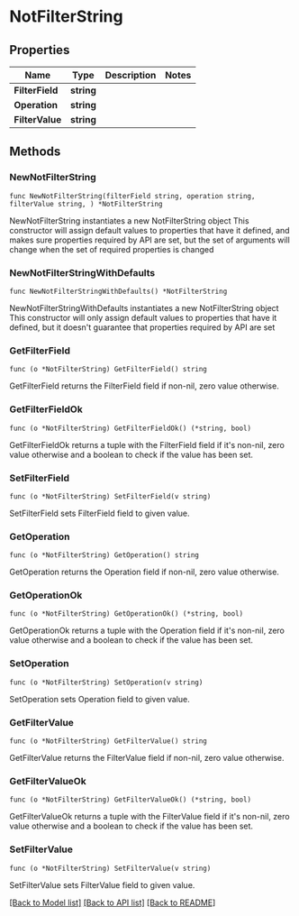 # NotFilterString

## Properties

Name | Type | Description | Notes
------------ | ------------- | ------------- | -------------
**FilterField** | **string** |  | 
**Operation** | **string** |  | 
**FilterValue** | **string** |  | 

## Methods

### NewNotFilterString

`func NewNotFilterString(filterField string, operation string, filterValue string, ) *NotFilterString`

NewNotFilterString instantiates a new NotFilterString object
This constructor will assign default values to properties that have it defined,
and makes sure properties required by API are set, but the set of arguments
will change when the set of required properties is changed

### NewNotFilterStringWithDefaults

`func NewNotFilterStringWithDefaults() *NotFilterString`

NewNotFilterStringWithDefaults instantiates a new NotFilterString object
This constructor will only assign default values to properties that have it defined,
but it doesn't guarantee that properties required by API are set

### GetFilterField

`func (o *NotFilterString) GetFilterField() string`

GetFilterField returns the FilterField field if non-nil, zero value otherwise.

### GetFilterFieldOk

`func (o *NotFilterString) GetFilterFieldOk() (*string, bool)`

GetFilterFieldOk returns a tuple with the FilterField field if it's non-nil, zero value otherwise
and a boolean to check if the value has been set.

### SetFilterField

`func (o *NotFilterString) SetFilterField(v string)`

SetFilterField sets FilterField field to given value.


### GetOperation

`func (o *NotFilterString) GetOperation() string`

GetOperation returns the Operation field if non-nil, zero value otherwise.

### GetOperationOk

`func (o *NotFilterString) GetOperationOk() (*string, bool)`

GetOperationOk returns a tuple with the Operation field if it's non-nil, zero value otherwise
and a boolean to check if the value has been set.

### SetOperation

`func (o *NotFilterString) SetOperation(v string)`

SetOperation sets Operation field to given value.


### GetFilterValue

`func (o *NotFilterString) GetFilterValue() string`

GetFilterValue returns the FilterValue field if non-nil, zero value otherwise.

### GetFilterValueOk

`func (o *NotFilterString) GetFilterValueOk() (*string, bool)`

GetFilterValueOk returns a tuple with the FilterValue field if it's non-nil, zero value otherwise
and a boolean to check if the value has been set.

### SetFilterValue

`func (o *NotFilterString) SetFilterValue(v string)`

SetFilterValue sets FilterValue field to given value.



[[Back to Model list]](../README.md#documentation-for-models) [[Back to API list]](../README.md#documentation-for-api-endpoints) [[Back to README]](../README.md)


